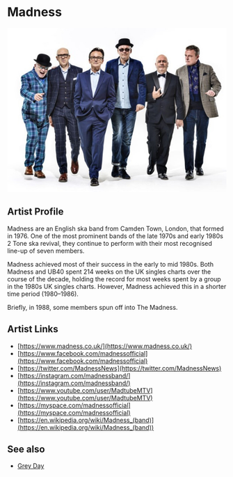 # Madness

![](../../assets/artists/Madness.png)

## Artist Profile

Madness are an English ska band from Camden Town, London, that formed in 1976. One of the most prominent bands of the late 1970s and early 1980s 2 Tone ska revival, they continue to perform with their most recognised line-up of seven members.

Madness achieved most of their success in the early to mid 1980s. Both Madness and UB40 spent 214 weeks on the UK singles charts over the course of the decade, holding the record for most weeks spent by a group in the 1980s UK singles charts. However, Madness achieved this in a shorter time period (1980–1986).

Briefly, in 1988, some members spun off into The Madness.

## Artist Links

- [https://www.madness.co.uk/](https://www.madness.co.uk/)
- [https://www.facebook.com/madnessofficial](https://www.facebook.com/madnessofficial)
- [https://twitter.com/MadnessNews](https://twitter.com/MadnessNews)
- [https://instagram.com/madnessband/](https://instagram.com/madnessband/)
- [https://www.youtube.com/user/MadtubeMTV](https://www.youtube.com/user/MadtubeMTV)
- [https://myspace.com/madnessofficial](https://myspace.com/madnessofficial)
- [https://en.wikipedia.org/wiki/Madness_(band)](https://en.wikipedia.org/wiki/Madness_(band))


## See also

- [Grey Day](Grey_Day.md)
